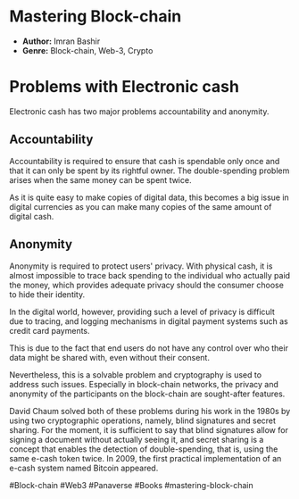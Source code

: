 # Mastering Block-chain
- **Author:** Imran Bashir
- **Genre:** Block-chain, Web-3, Crypto

# Problems with Electronic cash
Electronic cash has two major problems accountability and anonymity. 

## Accountability
Accountability is required to ensure that cash is spendable only once and that it can only be spent by its rightful owner. The double-spending problem arises when the same money can be spent twice.

As it is quite easy to make copies of digital data, this becomes a big issue in digital currencies as you can make many copies of the same amount of digital cash.

## Anonymity
Anonymity is required to protect users' privacy. With physical cash, it is almost impossible to trace back spending to the individual who actually paid the money, which provides adequate privacy should the consumer choose to hide their identity. 

In the digital world, however, providing such a level of privacy is difficult due to tracing, and logging mechanisms in digital payment systems such as credit card payments. 

This is due to the fact that end users do not have any control over who their data might be shared with, even without their consent.

Nevertheless, this is a solvable problem and cryptography is used to address such issues. Especially in block-chain networks, the privacy and anonymity of the participants on the block-chain are sought-after features. 

David Chaum solved both of these problems during his work in the 1980s by using two cryptographic operations, namely, blind signatures and secret sharing.  For the moment, it is sufficient to say that blind signatures allow for signing a document without actually seeing it, and secret sharing is a concept that enables the detection of double-spending, that is, using the same e-cash token twice. In 2009, the first practical implementation of an e-cash system named Bitcoin appeared.

#Block-chain #Web3 #Panaverse #Books #mastering-block-chain 